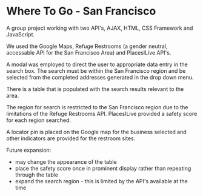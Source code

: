 # Where To Go - San Francisco

A group project working with two API's, AJAX, HTML, CSS Framework and JavaScript.

We used the Google Maps, Refuge Restrooms (a gender neutral, accessable API for the San Francisco Area) and PlacesILive API's.

A modal was employed to direct the user to appropriate data entry in the search box. The search must be within the San Francisco region and be selected from the completed addresses generated in the drop down menu.

There is a table that is populated with the search results relevant to the area.

The region for search is restricted to the San Francisco region due to the limitations of the Refuge Restrooms API. PlacesILive provided a safety score for each region searched.

A locator pin is placed on the Google map for the business selected and other indicators are provided for the restroom sites.

Future expansion: 
* may change the appearance of the table
* place the safety score once in prominent display rather than repeating through the table
* expand the search region  -  this is limited by the API's available at the time
